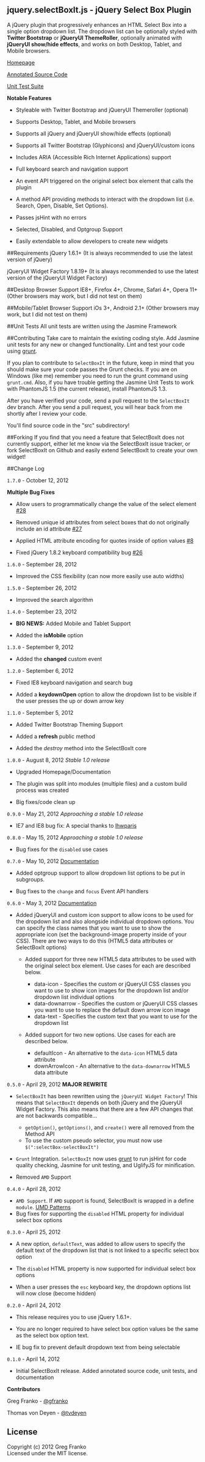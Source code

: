 jquery.selectBoxIt.js - jQuery Select Box Plugin
------------------------------------------------

A jQuery plugin that progressively enhances an HTML Select Box into a single option dropdown list.  The dropdown list can be optionally styled with **Twitter Bootstrap** or **jQueryUI ThemeRoller**, optionally animated with **jQueryUI show/hide effects**, and works on both Desktop, Tablet, and Mobile browsers.

[Homepage](http://gregfranko.com/jquery.selectBoxIt.js/)

[Annotated Source Code](http://www.gregfranko.com/jquery.selectBoxIt.js/docs/jQuery.selectBoxIt.html)

[Unit Test Suite](http://www.gregfranko.com/jquery.selectBoxIt.js/test/SpecRunner.html)

**Notable Features**

   - Styleable with Twitter Bootstrap and jQueryUI Themeroller (optional)

   - Supports Desktop, Tablet, and Mobile browsers

   - Supports all jQuery and jQueryUI show/hide effects (optional)

   - Supports all Twitter Bootstrap (Glyphicons) and jQueryUI/custom icons

   - Includes ARIA (Accessible Rich Internet Applications) support

   - Full keyboard search and navigation support

   - An event API triggered on the original select box element that calls the plugin

   - A method API providing methods to interact with the dropdown list (i.e. Search, Open, Disable, Set Options).

   - Passes jsHint with no errors

   - Selected, Disabled, and Optgroup Support

   - Easily extendable to allow developers to create new widgets

##Requirements
jQuery 1.6.1+ (It is always recommended to use the latest version of jQuery)

jQueryUI Widget Factory 1.8.19+ (It is always recommended to use the latest version of the jQueryUI Widget Factory)

##Desktop Browser Support
IE8+, Firefox 4+, Chrome, Safari 4+, Opera 11+ (Other browsers may work, but I did not test on them)

##Mobile/Tablet Browser Support
iOs 3+, Android 2.1+ (Other browsers may work, but I did not test on them)


##Unit Tests
All unit tests are written using the Jasmine Framework

##Contributing
Take care to maintain the existing coding style. Add Jasmine unit tests for any new or changed functionality. Lint and test your code using [grunt](https://github.com/cowboy/grunt).

If you plan to contribute to `SelectBoxIt` in the future, keep in mind that you should make sure your code passes the Grunt checks.  If you are on Windows (like me) remember you need to run the grunt command using `grunt.cmd`.  Also, if you have trouble getting the Jasmine Unit Tests to work with PhantomJS 1.5 (the current release), install PhantomJS 1.3.

After you have verified your code, send a pull request to the `SelectBoxIt` dev branch.  After you send a pull request, you will hear back from me shortly after I review your code.

You'll find source code in the "src" subdirectory!

##Forking
If you find that you need a feature that SelectBoxIt does not currently support, either let me know via the SelectBoxIt issue tracker, or fork SelectBoxIt on Github and easily extend SelectBoxIt to create your own widget!

##Change Log

`1.7.0` - October 12, 2012

**Multiple Bug Fixes**

- Allow users to programmatically change the value of the select element [#28](https://github.com/gfranko/jquery.selectBoxIt.js/issues/28)

- Removed unique id attributes from select boxes that do not originally include an id attribute [#27](https://github.com/gfranko/jquery.selectBoxIt.js/issues/27)

- Applied HTML attribute encoding for quotes inside of option values [#8](https://github.com/gfranko/jquery.selectBoxIt.js/issues/8)

- Fixed jQuery 1.8.2 keyboard compatibility bug [#26](https://github.com/gfranko/jquery.selectBoxIt.js/issues/26)

`1.6.0` - September 28, 2012

- Improved the CSS flexibility (can now more easily use auto widths)

`1.5.0` - September 26, 2012

- Improved the search algorithm

`1.4.0` - September 23, 2012

- **BIG NEWS:** Added Mobile and Tablet Support

- Added the **isMobile** option

`1.3.0` - September 9, 2012

- Added the **changed** custom event

`1.2.0` - September 6, 2012

- Fixed IE8 keyboard navigation and search bug

- Added a **keydownOpen** option to allow the dropdown list to be visible if the user presses the up or down arrow key

`1.1.0` - September 5, 2012

- Added Twitter Bootstrap Theming Support

- Added a **refresh** public method

- Added the _destroy_ method into the SelectBoxIt core

`1.0.0` - August 8, 2012 *Stable 1.0 release*

- Upgraded Homepage/Documentation

- The plugin was split into modules (multiple files) and a custom build process was created

- Big fixes/code clean up

`0.9.0` - May 21, 2012 *Approaching a stable 1.0 release*

- IE7 and IE8 bug fix: A special thanks to [lhwparis](https://github.com/lhwparis)

`0.8.0` - May 15, 2012 *Approaching a stable 1.0 release*

- Bug fixes for the `disabled` use cases

`0.7.0` - May 10, 2012 [Documentation](http://gregfranko.com/blog/introducing-the-jquery-plugin-selectboxit/#optgroup-support)

- Added optgroup support to allow dropdown list options to be put in subgroups.

- Bug fixes to the `change` and `focus` Event API handlers

`0.6.0` - May 3, 2012 [Documentation](http://gregfranko.com/blog/introducing-the-jquery-plugin-selectboxit/#using-icons)

- Added jQueryUI and custom icon support to allow icons to be used for the dropdown list and also alongside individual dropdown options.  You can specify the class names that you want to use to show the appropriate icon (set the background-image property inside of your CSS).  There are two ways to do this (HTML5 data attributes or SelectBoxIt options)

	* Added support for three new HTML5 data attributes to be used with the original select box element.  Use cases for each are described below.
		* data-icon - Specifies the custom or jQueryUI CSS classes you want to use to show icon images for the dropdown list and/or dropdown list individual options
		* data-downarrow - Specifies the custom or jQueryUI CSS classes you want to use to replace the default down arrow icon image
		* data-text - Specifies the custom text that you want to use for the dropdown list

	* Added support for two new options.  Use cases for each are described below.
		* defaultIcon - An alternative to the `data-icon` HTML5 data attribute
		* downArrowIcon - An alternative to the `data-downarrow` HTML5 data attribute

`0.5.0` - April 29, 2012   **MAJOR REWRITE**

- `SelectBoxIt` has been rewritten using the `jQueryUI Widget Factory`!  This means that `SelectBoxIt` depends on both jQuery and the jQueryUI Widget Factory.  This also means that there are a few API changes that are not backwards compatible...
	* `getOption()`, `getOptions()`, and `create()` were all removed from the Method API
	* To use the custom pseudo selector, you must now use `$(":selectBox-selectBoxIt")`

- `Grunt` Integration.  `SelectBoxIt` now uses [grunt](https://github.com/cowboy/grunt) to run jsHint for code quality checking, Jasmine for unit testing, and UglifyJS for minification.

- Removed `AMD` Support


`0.4.0` - April 28, 2012

- `AMD Support`.  If `AMD` support is found, SelectBoxIt is wrapped in a define `module`.
	[UMD Patterns](https://github.com/umdjs/umd/blob/master/jqueryPlugin.js)
- Bug fixes for supporting the `disabled` HTML property for individual select box options


`0.3.0` - April 25, 2012

- A new option, `defaultText`, was added to allow users to specify the default text of the dropdown list that is not linked to a specific select box option

- The `disabled` HTML property is now supported for individual select box options

- When a user presses the `esc` keyboard key, the dropdown options list will now close (become hidden)


`0.2.0` - April 24, 2012

- This release requires you to use jQuery 1.6.1+.

- You are no longer required to have select box option values be the same as the select box option text.

- IE bug fix to prevent default dropdown text from being selectable


`0.1.0` - April 14, 2012

- Initial SelectBoxIt release.  Added annotated source code, unit tests, and documentation

**Contributors**

Greg Franko - [@gfranko](https://github.com/gfranko)

Thomas von Deyen - [@tvdeyen](https://github.com/tvdeyen)

## License
Copyright (c) 2012 Greg Franko  
Licensed under the MIT license.
